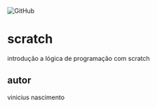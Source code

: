 ![GitHub](https://img.shields.io/github/license/spvinicius/scratch?style=flat-query)
# scratch
introdução a lógica de programação com  scratch
## autor
vinicius nascimento
